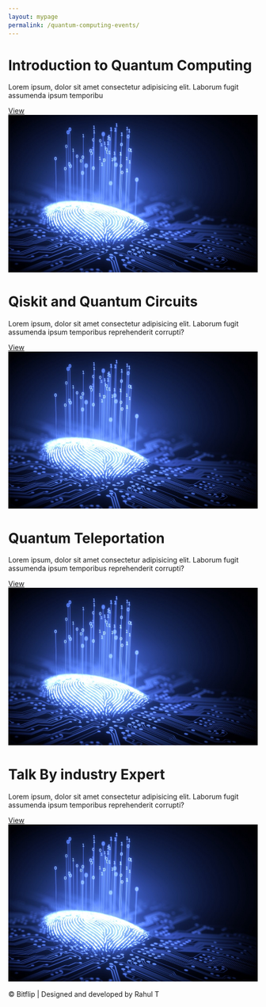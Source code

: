 ```yaml
---
layout: mypage
permalink: /quantum-computing-events/
---
```


<style>

</style>

<div class="event-container">
    <div class="box-event">
        <h1>Introduction to Quantum Computing </h1>
        <p>Lorem ipsum, dolor sit amet consectetur adipisicing elit. Laborum fugit assumenda ipsum temporibu</p>
        <i class="fa fa-angle-right"></i><a href="/events/intro-qc">View</a>
        <img src="/static/images/quantum-com.jpeg" alt="">
    </div>
    <div class="box-event">
        <h1>Qiskit and Quantum Circuits</h1>
        <p>Lorem ipsum, dolor sit amet consectetur adipisicing elit. Laborum fugit assumenda ipsum temporibus reprehenderit corrupti?</p>
        <i class="fa fa-angle-right"></i><a href="/events/quantum-computing-2">View</a>
        <img src="/static/images/quantum-com.jpeg" alt="">
    </div>
    <div class="box-event">
        <h1>Quantum Teleportation</h1>
        <p>Lorem ipsum, dolor sit amet consectetur adipisicing elit. Laborum fugit assumenda ipsum temporibus reprehenderit corrupti?</p>
        <i class="fa fa-angle-right"></i><a href="/events/quantum-computing-3">View</a>
        <img src="/static/images/quantum-com.jpeg" alt="">
    </div>
    <div class="box-event">
        <h1>Talk By industry Expert</h1>
        <p>Lorem ipsum, dolor sit amet consectetur adipisicing elit. Laborum fugit assumenda ipsum temporibus reprehenderit corrupti?</p>
        <i class="fa fa-angle-right"></i><a href="/events/gaming-using-python">View</a>
        <img src="/static/images/quantum-com.jpeg" alt="">
    </div>
</div>
<p id="footer">&copy; Bitflip | Designed and developed by Rahul T</p> 
